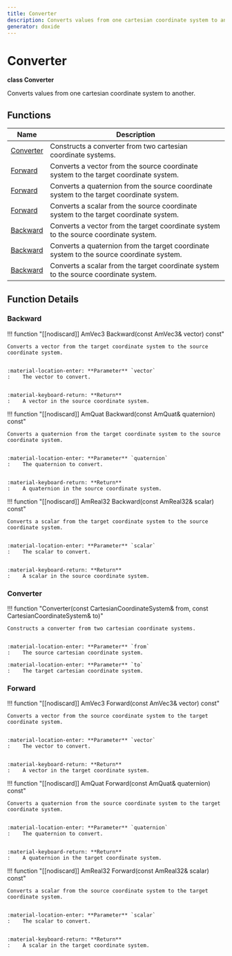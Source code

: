 ```yaml
---
title: Converter
description: Converts values from one cartesian coordinate system to another. 
generator: doxide
---
```



# Converter

**class  Converter**


Converts values from one cartesian coordinate system to another.
         




## Functions

| Name | Description |
| ---- | ----------- |
| [Converter](#Converter) | Constructs a converter from two cartesian coordinate systems. |
| [Forward](#Forward) | Converts a vector from the source coordinate system to the target coordinate system. |
| [Forward](#Forward) | Converts a quaternion from the source coordinate system to the target coordinate system. |
| [Forward](#Forward) | Converts a scalar from the source coordinate system to the target coordinate system. |
| [Backward](#Backward) | Converts a vector from the target coordinate system to the source coordinate system. |
| [Backward](#Backward) | Converts a quaternion from the target coordinate system to the source coordinate system. |
| [Backward](#Backward) | Converts a scalar from the target coordinate system to the source coordinate system. |

## Function Details

### Backward<a name="Backward"></a>
!!! function "[[nodiscard]] AmVec3 Backward(const AmVec3&amp; vector) const"

    
    Converts a vector from the target coordinate system to the source coordinate system.
    
    
    :material-location-enter: **Parameter** `vector`
    :    The vector to convert.
    
    
    :material-keyboard-return: **Return**
    :    A vector in the source coordinate system.
                
    

!!! function "[[nodiscard]] AmQuat Backward(const AmQuat&amp; quaternion) const"

    
    Converts a quaternion from the target coordinate system to the source coordinate system.
    
    
    :material-location-enter: **Parameter** `quaternion`
    :    The quaternion to convert.
    
    
    :material-keyboard-return: **Return**
    :    A quaternion in the source coordinate system.
                
    

!!! function "[[nodiscard]] AmReal32 Backward(const AmReal32&amp; scalar) const"

    
    Converts a scalar from the target coordinate system to the source coordinate system.
    
    
    :material-location-enter: **Parameter** `scalar`
    :    The scalar to convert.
    
    
    :material-keyboard-return: **Return**
    :    A scalar in the source coordinate system.
                
    

### Converter<a name="Converter"></a>
!!! function "Converter(const CartesianCoordinateSystem&amp; from, const CartesianCoordinateSystem&amp; to)"

    
    Constructs a converter from two cartesian coordinate systems.
    
    
    :material-location-enter: **Parameter** `from`
    :    The source cartesian coordinate system.
        
    :material-location-enter: **Parameter** `to`
    :    The target cartesian coordinate system.
                    
    

### Forward<a name="Forward"></a>
!!! function "[[nodiscard]] AmVec3 Forward(const AmVec3&amp; vector) const"

    
    Converts a vector from the source coordinate system to the target coordinate system.
    
    
    :material-location-enter: **Parameter** `vector`
    :    The vector to convert.
    
    
    :material-keyboard-return: **Return**
    :    A vector in the target coordinate system.
                
    

!!! function "[[nodiscard]] AmQuat Forward(const AmQuat&amp; quaternion) const"

    
    Converts a quaternion from the source coordinate system to the target coordinate system.
    
    
    :material-location-enter: **Parameter** `quaternion`
    :    The quaternion to convert.
    
    
    :material-keyboard-return: **Return**
    :    A quaternion in the target coordinate system.
                
    

!!! function "[[nodiscard]] AmReal32 Forward(const AmReal32&amp; scalar) const"

    
    Converts a scalar from the source coordinate system to the target coordinate system.
    
    
    :material-location-enter: **Parameter** `scalar`
    :    The scalar to convert.
    
    
    :material-keyboard-return: **Return**
    :    A scalar in the target coordinate system.
                
    

